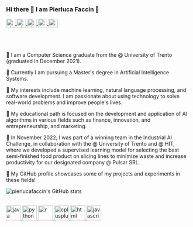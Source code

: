 ### Hi there 👋 I am Pierluca Faccin :eyes:
<a href="https://github.com/pierlucafaccin">
  <img align="center" alt="pierlucafaccin's Github" height="25px" src="https://img.shields.io/badge/GitHub-100000?style=for-the-badge&logo=github&logoColor=white" />
</a>
<a href="https://instagram.com/pierlucafaccin/">
  <img align="center" alt="pierlucafaccin's Instagram" height="25px" src="https://img.shields.io/badge/Instagram-E4405F?style=for-the-badge&logo=instagram&logoColor=white" />
</a>
<a href="https://facebook.com/pierlucafaccin/">
  <img align="center" alt="pierlucafaccin's Facebook" height="25px" src="https://img.shields.io/badge/Facebook-1877F2?style=for-the-badge&logo=facebook&logoColor=white" />
</a>
<a href="https://support.apple.com/macos">
  <img align="center" height="25px" src="https://img.shields.io/badge/mac%20os-000000?style=for-the-badge&logo=apple&logoColor=white" />
</a>
<a href="https://www.apple.com">
  <img align="center" height="25px" src="https://img.shields.io/badge/iOS-000000?style=for-the-badge&logo=ios&logoColor=white" />
</a>
<br/>
<br/>
<br/>
<br/>

:green_book: I am a Computer Science graduate from the @ University of Trento (graduated in December 2021).

:closed_book: Currently I am pursuing a Master's degree in Artificial Intelligence Systems. 

:orange_book: My interests include machine learning, natural language processing, and software development. I am passionate about using technology to solve real-world problems and improve people's lives. 

:notebook: My educational path is focused on the development and application of AI algorithms in various fields such as finance, innovation, and entrepreneurship, and marketing. 

:notebook_with_decorative_cover: In November 2022, I was part of a winning team in the Industrial AI Challenge, in collaboration with the @ University of Trento and @ HIT, where we developed a supervised learning model for selecting the best semi-finished food product on slicing lines to minimize waste and increase productivity for our designated company @ Pulsar SRL. 

:blue_book: My GitHub profile showcases some of my projects and experiments in these fields!

![pierlucafaccin's GitHub stats](https://github-readme-stats.vercel.app/api?username=pierlucafaccin&show_icons=true&theme=dark)
<br/>
<br/>

<p align="left">
  <a href="https://www.java.com/it/" target="_blank" rel="noreferrer"><img src="https://img.shields.io/badge/Java-ED8B00?style=for-the-badge&logo=java&logoColor=white" alt="java" height="40px"/>
  </a>
  <a href="https://www.python.org" target="_blank" rel="noreferrer"><img src="https://img.shields.io/badge/Python-3776AB?style=for-the-badge&logo=python&logoColor=white" alt="python" height="40px"/>
  </a>
  <a href="https://www.r-project.org" target="_blank" rel="noreferrer"><img src="https://img.shields.io/badge/R-276DC3?style=for-the-badge&logo=r&logoColor=white" alt="r" height="40px"/>
  </a>
    <a href="https://cplusplus.com" target="_blank" rel="noreferrer"><img src="https://img.shields.io/badge/C%2B%2B-00599C?style=for-the-badge&logo=c%2B%2B&logoColor=white" alt="cplusplus" height="40px"/>
  </a>
    <a href="https://html.com" target="_blank" rel="noreferrer"><img src="https://img.shields.io/badge/HTML-239120?style=for-the-badge&logo=html5&logoColor=white" alt="html" height="40px"/>
    <a href="https://www.javascript.com" target="_blank" rel="noreferrer"><img src="https://img.shields.io/badge/JavaScript-323330?style=for-the-badge&logo=javascript&logoColor=F7DF1E" alt="javascript" height="40px"/>
  </a>
</p>
